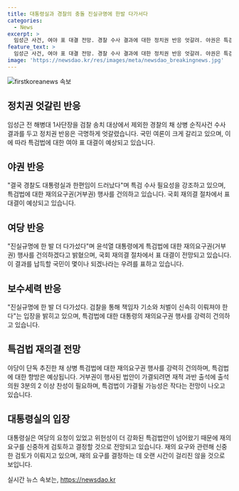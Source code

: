 ```yaml
---
title: 대통령실과 경찰의 충돌 진실규명에 한발 다가서다
categories:
  - News
excerpt: >
  임성근 사건, 여야 표 대결 전망. 경찰 수사 결과에 대한 정치권 반응 엇갈려. 야권은 특검법 재의요구, 여당은 진실규명 강조. 국회 재의결 절차 예상. 국민의힘은 진실규명 강조, 특검법의 향방 관심. 대통령실, 재의요구 행사 시기에 대한 신중한 검토 중. 특검법 가결 가능성은 작다는 전망. 유력 당권주자의 수정 대안 추진 분위기 강화.
feature_text: >
  임성근 사건, 여야 표 대결 전망. 경찰 수사 결과에 대한 정치권 반응 엇갈려. 야권은 특검법 재의요구, 여당은 진실규명 강조. 국회 재의결 절차 예상. 국민의힘은 진실규명 강조, 특검법의 향방 관심. 대통령실, 재의요구 행사 시기에 대한 신중한 검토 중. 특검법 가결 가능성은 작다는 전망. 유력 당권주자의 수정 대안 추진 분위기 강화.
image: 'https://newsdao.kr/res/images/meta/newsdao_breakingnews.jpg'
---
```


<p><img src="https://newsdao.kr/res/images/meta/newsdao_breakingnews.jpg" alt="firstkoreanews 속보" /></p>

<h2 data-ke-size="size26">정치권 엇갈린 반응</h2>

<p data-ke-size="size16">임성근 전 해병대 1사단장을 검찰 송치 대상에서 제외한 경찰의 채 상병 순직사건 수사 결과를 두고 정치권 반응은 극명하게 엇갈렸습니다. 국민 여론이 크게 갈리고 있으며, 이에 따라 특검법에 대한 여야 표 대결이 예상되고 있습니다.</p>

<h2 data-ke-size="size26">야권 반응</h2>

<p data-ke-size="size16">"결국 경찰도 대통령실과 한편임이 드러났다"며 특검 수사 필요성을 강조하고 있으며, 특검법에 대한 재의요구권(거부권) 행사를 건의하고 있습니다. 국회 재의결 절차에서 표 대결이 예상되고 있습니다.</p>

<h2 data-ke-size="size26">여당 반응</h2>

<p data-ke-size="size16">"진실규명에 한 발 더 다가섰다"며 윤석열 대통령에게 특검법에 대한 재의요구권(거부권) 행사를 건의하겠다고 밝혔으며, 국회 재의결 절차에서 표 대결이 전망되고 있습니다. 이 결과를 납득할 국민이 몇이나 되겠나라는 우려를 표하고 있습니다.</p>

<h2 data-ke-size="size26">보수세력 반응</h2>

<p data-ke-size="size16">"진실규명에 한 발 더 다가섰다. 검찰을 통해 책임자 기소와 처벌이 신속히 이뤄져야 한다"는 입장을 밝히고 있으며, 특검법에 대한 대통령의 재의요구권 행사를 강력히 건의하고 있습니다.</p>

<h2 data-ke-size="size26">특검법 재의결 전망</h2>

<p data-ke-size="size16">야당이 단독 추진한 채 상병 특검법에 대한 재의요구권 행사를 강력히 건의하며, 특검법에 대한 향방은 예상됩니다. 거부권이 행사된 법안이 가결되려면 재적 과반 출석에 출석 의원 3분의 2 이상 찬성이 필요하며, 특검법이 가결될 가능성은 작다는 전망이 나오고 있습니다.</p>

<h2 data-ke-size="size26">대통령실의 입장</h2>

<p data-ke-size="size16">대통령실은 여당의 요청이 있었고 위헌성이 더 강화된 특검법안이 넘어왔기 때문에 재의 요구를 신중하게 검토하고 결정할 것으로 전망되고 있습니다. 재의 요구와 관련해 신중한 검토가 이뤄지고 있으며, 재의 요구를 결정하는 데 오랜 시간이 걸리진 않을 것으로 보입니다.</p>
실시간 뉴스 속보는, <a href="https://newsdao.kr" rel="dofollow">https://newsdao.kr</a>


